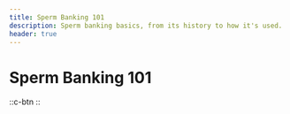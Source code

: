 ```yaml
---
title: Sperm Banking 101
description: Sperm banking basics, from its history to how it's used.
header: true
---
```


# Sperm Banking 101

::c-btn
::
